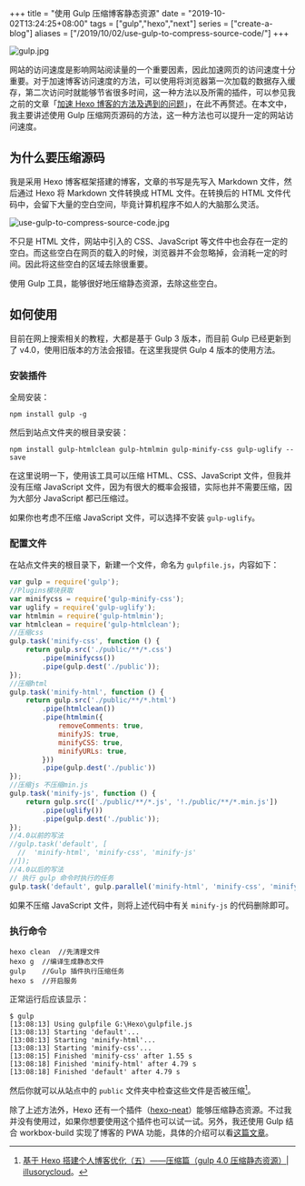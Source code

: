 +++
title = "使用 Gulp 压缩博客静态资源"
date = "2019-10-02T13:24:25+08:00"
tags = ["gulp","hexo","next"]
series = ["create-a-blog"]
aliases = ["/2019/10/02/use-gulp-to-compress-source-code/"]
+++

![gulp.jpg](/images/gulp.jpg)

网站的访问速度是影响网站阅读量的一个重要因素，因此加速网页的访问速度十分重要。对于加速博客访问速度的方法，可以使用将浏览器第一次加载的数据存入缓存，第二次访问时就能够节省很多时间，这一种方法以及所需的插件，可以参见我之前的文章「[加速 Hexo 博客的方法及遇到的问题](/study/blog/speed-up-hexo/)」，在此不再赘述。在本文中，我主要讲述使用 Gulp 压缩网页源码的方法，这一种方法也可以提升一定的网站访问速度。

## 为什么要压缩源码

我是采用 Hexo 博客框架搭建的博客，文章的书写是先写入 Markdown 文件，然后通过 Hexo 将 Markdown 文件转换成 HTML 文件。在转换后的 HTML 文件代码中，会留下大量的空白空间，毕竟计算机程序不如人的大脑那么灵活。

![use-gulp-to-compress-source-code.jpg](/images/use-gulp-to-compress-source-code.jpg "代码中大量的空白")

不只是 HTML 文件，网站中引入的 CSS、JavaScript 等文件中也会存在一定的空白。而这些空白在网页的载入的时候，浏览器并不会忽略掉，会消耗一定的时间。因此将这些空白的区域去除很重要。

使用 Gulp 工具，能够很好地压缩静态资源，去除这些空白。

## 如何使用

目前在网上搜索相关的教程，大都是基于 Gulp 3 版本，而目前 Gulp 已经更新到了 v4.0，使用旧版本的方法会报错。在这里我提供 Gulp 4 版本的使用方法。

### 安装插件

全局安装：

```
npm install gulp -g
```

然后到站点文件夹的根目录安装：

```
npm install gulp-htmlclean gulp-htmlmin gulp-minify-css gulp-uglify --save
```

在这里说明一下，使用该工具可以压缩 HTML、CSS、JavaScript 文件，但我并没有压缩 JavaScript 文件，因为有很大的概率会报错，实际也并不需要压缩，因为大部分 JavaScript 都已压缩过。

如果你也考虑不压缩 JavaScript 文件，可以选择不安装 `gulp-uglify`。

### 配置文件

在站点文件夹的根目录下，新建一个文件，命名为 `gulpfile.js`，内容如下：

```javascript
var gulp = require('gulp');
//Plugins模块获取
var minifycss = require('gulp-minify-css');
var uglify = require('gulp-uglify');
var htmlmin = require('gulp-htmlmin');
var htmlclean = require('gulp-htmlclean');
//压缩css
gulp.task('minify-css', function () {
	return gulp.src('./public/**/*.css')
		.pipe(minifycss())
		.pipe(gulp.dest('./public'));
});
//压缩html
gulp.task('minify-html', function () {
	return gulp.src('./public/**/*.html')
		.pipe(htmlclean())
		.pipe(htmlmin({
			removeComments: true,
			minifyJS: true,
			minifyCSS: true,
			minifyURLs: true,
		}))
		.pipe(gulp.dest('./public'))
});
//压缩js 不压缩min.js
gulp.task('minify-js', function () {
	return gulp.src(['./public/**/*.js', '!./public/**/*.min.js'])
		.pipe(uglify())
		.pipe(gulp.dest('./public'));
});
//4.0以前的写法 
//gulp.task('default', [
  //  'minify-html', 'minify-css', 'minify-js'
//]);
//4.0以后的写法
// 执行 gulp 命令时执行的任务
gulp.task('default', gulp.parallel('minify-html', 'minify-css', 'minify-js'));
```

如果不压缩 JavaScript 文件，则将上述代码中有关 `minify-js` 的代码删除即可。

### 执行命令

```
hexo clean	//先清理文件
hexo g	//编译生成静态文件
gulp	//Gulp 插件执行压缩任务
hexo s	//开启服务
```

正常运行后应该显示：

```
$ gulp
[13:08:13] Using gulpfile G:\Hexo\gulpfile.js
[13:08:13] Starting 'default'...
[13:08:13] Starting 'minify-html'...
[13:08:13] Starting 'minify-css'...
[13:08:15] Finished 'minify-css' after 1.55 s
[13:08:18] Finished 'minify-html' after 4.79 s
[13:08:18] Finished 'default' after 4.79 s
```

然后你就可以从站点中的 `public` 文件夹中检查这些文件是否被压缩[^1]。

除了上述方法外，Hexo 还有一个插件（[hexo-neat](https://github.com/rozbo/hexo-neat)）能够压缩静态资源。不过我并没有使用过，如果你想要使用这个插件也可以试一试。另外，我还使用 Gulp 结合 workbox-build 实现了博客的 PWA 功能，具体的介绍可以看[这篇文章](/study/blog/realize-pwa/)。

[^1]: [基于 Hexo 搭建个人博客优化（五）——压缩篇（gulp 4.0 压缩静态资源）| illusorycloud](https://blog.csdn.net/java_1996/article/details/86499625)。